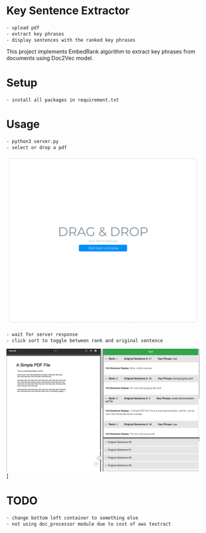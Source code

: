 # Key Sentence Extractor
    - upload pdf
    - extract key phrases
    - display sentences with the ranked key phrases

This project implements EmbedRank algorithm to extract key phrases from documents using Doc2Vec model.

# Setup
    - install all packages in requirement.txt

# Usage
    - python3 server.py
    - select or drop a pdf
![](readme_images/drag_drop.png)

    - wait for server response
    - click sort to toggle between rank and original sentence
![](readme_images/content_page.png)]

# TODO
    - change bottom left container to something else
    - not using doc_processor module due to cost of aws textract